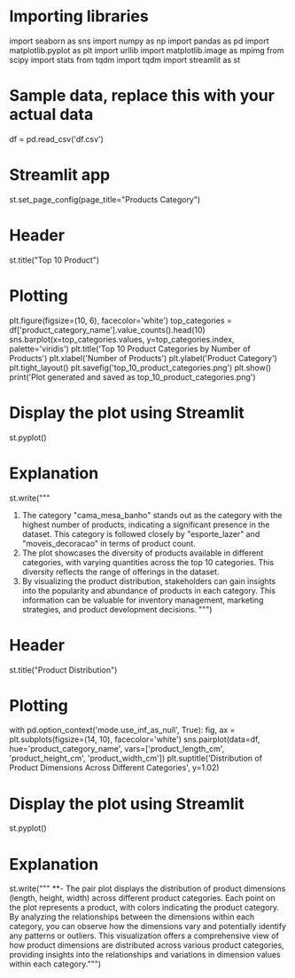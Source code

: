 # Importing libraries
import seaborn as sns
import numpy as np
import pandas as pd
import matplotlib.pyplot as plt
import urllib
import matplotlib.image as mpimg
from scipy import stats
from tqdm import tqdm
import streamlit as st

# Sample data, replace this with your actual data
df = pd.read_csv('df.csv')

# Streamlit app
st.set_page_config(page_title="Products Category")

# Header
st.title("Top 10 Product")

# Plotting
plt.figure(figsize=(10, 6), facecolor='white')
top_categories = df['product_category_name'].value_counts().head(10)
sns.barplot(x=top_categories.values, y=top_categories.index, palette='viridis')
plt.title('Top 10 Product Categories by Number of Products')
plt.xlabel('Number of Products')
plt.ylabel('Product Category')
plt.tight_layout()
plt.savefig('top_10_product_categories.png')
plt.show()
print('Plot generated and saved as top_10_product_categories.png')

# Display the plot using Streamlit
st.pyplot()

# Explanation
st.write("""
1. The category "cama_mesa_banho" stands out as the category with the highest number of products, indicating a significant presence in the dataset. This category is followed closely by "esporte_lazer" and "moveis_decoracao" in terms of product count. 
2. The plot showcases the diversity of products available in different categories, with varying quantities across the top 10 categories. This diversity reflects the range of offerings in the dataset.
3. By visualizing the product distribution, stakeholders can gain insights into the popularity and abundance of products in each category. This information can be valuable for inventory management, marketing strategies, and product development decisions.
""")


# Header
st.title("Product Distribution")

# Plotting
with pd.option_context('mode.use_inf_as_null', True):
    fig, ax = plt.subplots(figsize=(14, 10), facecolor='white')
    sns.pairplot(data=df, hue='product_category_name', vars=['product_length_cm', 'product_height_cm', 'product_width_cm'])
    plt.suptitle('Distribution of Product Dimensions Across Different Categories', y=1.02)

# Display the plot using Streamlit
st.pyplot()

# Explanation
st.write("""
**- The pair plot displays the distribution of product dimensions (length, height, width) across different product categories. Each point on the plot represents a product, with colors indicating the product category. By analyzing the relationships between the dimensions within each category, you can observe how the dimensions vary and potentially identify any patterns or outliers. This visualization offers a comprehensive view of how product dimensions are distributed across various product categories, providing insights into the relationships and variations in dimension values within each category.""")
